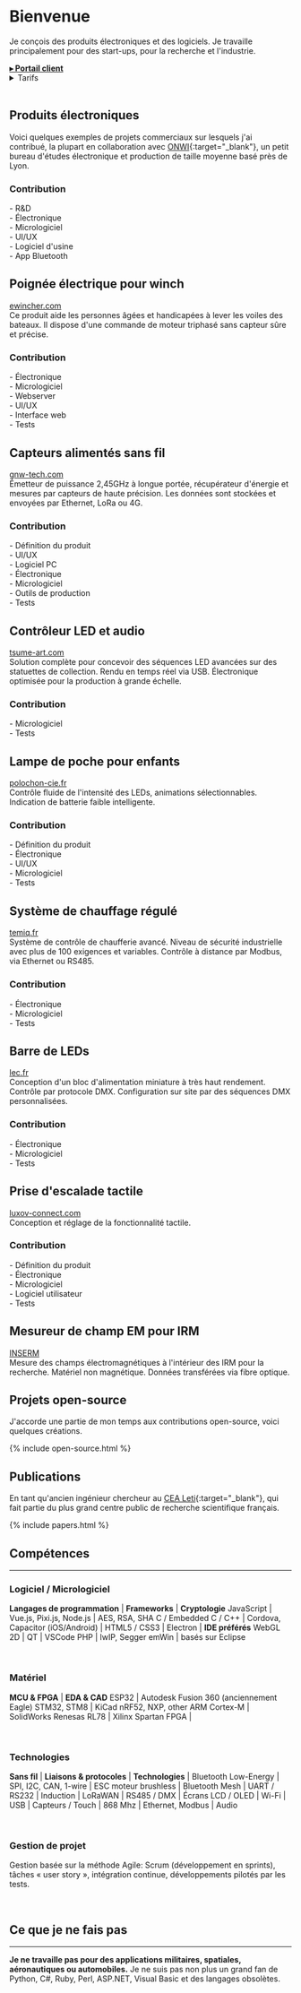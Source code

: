# Bienvenue

Je conçois des produits électroniques et des logiciels. Je travaille principalement pour des start-ups, pour la recherche et l'industrie.

<div>
<strong><a href="https://motla.design" target="_blank">▸ Portail client</a></strong>
<details>
<summary>Tarifs</summary>
<br>
<h2>Tarifs consultations</h2>
<table class="dark">
  <tr>
    <td>Devis basé sur un cahier des charges détaillé</td>
    <td>Gratuit</td>
    <td></td>
  </tr>
  <tr class="section">
    <td>Pré-étude, analyse fonctionnelle, étude R&D, conception, programmation, tests:</td>
    <td></td>
    <td></td>
  </tr>
  <tr class="subsection">
    <td>Tarif projet (durée du sprint ≥ 80 heures)</td>
    <td class="nowrap">80€ / heure</td>
    <td class="nowrap"><small>(640€ / jour)</small></td>
  </tr>
  <tr class="subsection">
    <td>Tarif intervention courte (durée du sprint < 80 heures)</td>
    <td class="nowrap">90€ / heure</td>
    <td class="nowrap"><small>(720€ / jour)</small></td>
  </tr>
  <tr>
    <td>Tarif fabrication de prototypes</td>
    <td class="nowrap">65€ / heure</td>
    <td class="nowrap"><small>(520€ / jour)</small></td>
  </tr>
  <tr class="section">
    <td>Support (appels techniques et réunions sans rapport avec une livraison de sprint):</td>
    <td></td>
    <td></td>
  </tr>
  <tr class="subsection">
    <td>2% de la durée des sprints est incluse sans frais supplémentaire</td>
    <td></td>
    <td></td>
  </tr>
  <tr class="subsection">
    <td>Tarif support</td>
    <td class="nowrap">90€ / heure</td>
    <td class="nowrap"><small>(1.50€ / min)</small></td>
  </tr>
  <tr>
    <td>Supplément interventions urgentes, travail nocturne ou week-end</td>
    <td>+ 75%</td>
    <td></td>
  </tr>
  <tr>
    <td>Remise sur projets à impact environnemental globalement positif</td>
    <td>- 25%</td>
    <td></td>
  </tr>
  <tr class="section">
    <td>Frais de transport:</td>
    <td></td>
    <td></td>
  </tr>
  <tr class="subsection">
    <td>Lyon et environs</td>
    <td class="nowrap"><a href="https://lpa.citiz.coop/particuliers/tarifs-particuliers" target="_blank">Tarif location Citiz</a></td>
    <td></td>
  </tr>
  <tr class="subsection">
    <td>Autres lieux</td>
    <td class="nowrap">Tarif personnalisé</td>
    <td></td>
  </tr>
</table>

</details>
</div>

<br>

## Produits électroniques

Voici quelques exemples de projets commerciaux sur lesquels j'ai contribué, la plupart en collaboration avec [ONWI](https://www.onwi.fr/){:target="_blank"}, un petit bureau d'études électronique et production de taille moyenne basé près de Lyon.

<div class="products">
  <div style="background-image: url(assets/images/products/ewincher.jpg)">
    <div>
      <div class="contributions">
        <h3>Contribution</h3>
        <div>- R&amp;D</div>
        <div>- Électronique</div>
        <div>- Micrologiciel</div>
        <div>- UI/UX</div>
        <div>- Logiciel d'usine</div>
        <div>- App Bluetooth</div>
      </div>
      <div class="content">
        <h2>Poignée électrique pour winch</h2>
        <div><a href="https://www.ewincher.com/en/" target="_blank">ewincher.com</a></div>
        <div class="desc">Ce produit aide les personnes âgées et handicapées à lever les voiles des bateaux. Il dispose d'une commande de moteur triphasé sans capteur sûre et précise.</div>
      </div>
    </div>
  </div>

  <div style="background-image: url(assets/images/products/greenwake.jpg)">
    <div>
      <div class="contributions">
        <h3>Contribution</h3>
        <div>- Électronique</div>
        <div>- Micrologiciel</div>
        <div>- Webserver</div>
        <div>- UI/UX</div>
        <div>- Interface web</div>
        <div>- Tests</div>
      </div>
      <div class="content">
        <h2>Capteurs alimentés sans fil</h2>
        <div><a href="http://gnw-tech.com/" target="_blank">gnw-tech.com</a></div>
        <div class="desc">Émetteur de puissance 2,45GHz à longue portée, récupérateur d'énergie et mesures par capteurs de haute précision. Les données sont stockées et envoyées par Ethernet, LoRa ou 4G.</div>
      </div>
    </div>
  </div>
  
  <div style="background-image: url(assets/images/products/tsume.jpg)">
    <div>
      <div class="contributions">
        <h3>Contribution</h3>
        <div>- Définition du produit</div>
        <div>- UI/UX</div>
        <div>- Logiciel PC</div>
        <div>- Électronique</div>
        <div>- Micrologiciel</div>
        <div>- Outils de production</div>
        <div>- Tests</div>
      </div>
      <div class="content">
        <h2>Contrôleur LED et audio</h2>
        <div><a href="https://www.tsume-art.com/" target="_blank">tsume-art.com</a></div>
        <div class="desc">Solution complète pour concevoir des séquences LED avancées sur des statuettes de collection. Rendu en temps réel via USB. Électronique optimisée pour la production à grande échelle.</div>
      </div>
    </div>
  </div>
  
  <div style="background-image: url(assets/images/products/polochon.jpg)">
    <div>
      <div class="contributions">
        <h3>Contribution</h3>
        <div>- Micrologiciel</div>
        <div>- Tests</div>
      </div>
      <div class="content">
        <h2>Lampe de poche pour enfants</h2>
        <div><a href="https://polochon-cie.fr/" target="_blank">polochon-cie.fr</a></div>
        <div class="desc">Contrôle fluide de l'intensité des LEDs, animations sélectionnables.<br>Indication de batterie faible intelligente.</div>
      </div>
    </div>
  </div>

  <div style="background-image: url(assets/images/products/temiq.jpg)">
    <div>
      <div class="contributions">
        <h3>Contribution</h3>
        <div>- Définition du produit</div>
        <div>- Électronique</div>
        <div>- UI/UX</div>
        <div>- Micrologiciel</div>
        <div>- Tests</div>
      </div>
      <div class="content">
        <h2>Système de chauffage régulé</h2>
        <div><a href="http://www.temiq.fr/" target="_blank">temiq.fr</a></div>
        <div class="desc">Système de contrôle de chaufferie avancé. Niveau de sécurité industrielle avec plus de 100 exigences et variables. Contrôle à distance par Modbus, via Ethernet ou RS485.</div>
      </div>
    </div>
  </div>

  <div style="background-image: url(assets/images/products/lecdmx1.jpg)">
    <div>
      <div class="contributions">
        <h3>Contribution</h3>
        <div>- Électronique</div>
        <div>- Micrologiciel</div>
        <div>- Tests</div>
      </div>
      <div class="content">
        <h2>Barre de LEDs</h2>
        <div><a href="https://www.lec.fr/" target="_blank">lec.fr</a></div>
        <div class="desc">Conception d'un bloc d'alimentation miniature à très haut rendement. Contrôle par protocole DMX. Configuration sur site par des séquences DMX personnalisées.</div>
      </div>
    </div>
  </div>

  <div style="background-image: url(assets/images/products/luxov.jpg)">
    <div>
      <div class="contributions">
        <h3>Contribution</h3>
        <div>- Électronique</div>
        <div>- Micrologiciel</div>
        <div>- Tests</div>
      </div>
      <div class="content">
        <h2>Prise d'escalade tactile</h2>
        <div><a href="http://www.luxov-connect.com/" target="_blank">luxov-connect.com</a></div>
        <div class="desc">Conception et réglage de la fonctionnalité tactile.</div>
      </div>
    </div>
  </div>

  <div style="background-image: url(assets/images/products/mrsafe.jpg)">
    <div>
      <div class="contributions">
        <h3>Contribution</h3>
        <div>- Définition du produit</div>
        <div>- Électronique</div>
        <div>- Micrologiciel</div>
        <div>- Logiciel utilisateur</div>
        <div>- Tests</div>
      </div>
      <div class="content">
        <h2>Mesureur de champ EM pour IRM</h2>
        <div><a href="https://www.ltsi.univ-rennes1.fr/" target="_blank">INSERM</a></div>
        <div class="desc">Mesure des champs électromagnétiques à l'intérieur des IRM pour la recherche. Matériel non magnétique. Données transférées via fibre optique.</div>
      </div>
    </div>
  </div>
</div>

## Projets open-source

J'accorde une partie de mon temps aux contributions open-source, voici quelques créations.

{% include open-source.html %}

## Publications

En tant qu'ancien ingénieur chercheur au [CEA Leti](http://www.leti-cea.com/cea-tech/leti/english){:target="_blank"}, qui fait partie du plus grand centre public de recherche scientifique français.

{% include papers.html %}

## Compétences

---

### Logiciel / Micrologiciel

**Langages de programmation** | **Frameworks**                      | **Cryptologie**
JavaScript                    | Vue.js, Pixi.js, Node.js            | AES, RSA, SHA
C / Embedded C / C++          | Cordova, Capacitor (iOS/Android)    | 
HTML5 / CSS3                  | Electron                            | **IDE préférés**
WebGL 2D                      | QT                                  | VSCode
PHP                           | lwIP, Segger emWin                  | basés sur Eclipse

<br>

### Matériel

**MCU & FPGA**                  | **EDA & CAD**
ESP32                           | Autodesk Fusion 360 (anciennement Eagle)
STM32, STM8                     | KiCad
nRF52, NXP, other ARM Cortex-M  | SolidWorks
Renesas RL78                    |
Xilinx Spartan FPGA             |

<br>

### Technologies

**Sans fil**          | **Liaisons & protocoles** | **Technologies**      |
Bluetooth Low-Energy  | SPI, I2C, CAN, 1-wire     | ESC moteur brushless  |
Bluetooth Mesh        | UART / RS232              | Induction             |
LoRaWAN               | RS485 / DMX               | Écrans LCD / OLED     |
Wi-Fi                 | USB                       | Capteurs / Touch      |
868 Mhz               | Ethernet, Modbus          | Audio

<br>

### Gestion de projet
Gestion basée sur la méthode Agile: Scrum (développement en sprints), tâches « user story », intégration continue, développements pilotés par les tests.

<br>

## Ce que je ne fais pas

---

**Je ne travaille pas pour des applications militaires, spatiales, aéronautiques ou automobiles.** Je ne suis pas non plus un grand fan de Python, C#, Ruby, Perl, ASP.NET, Visual Basic et des langages obsolètes.